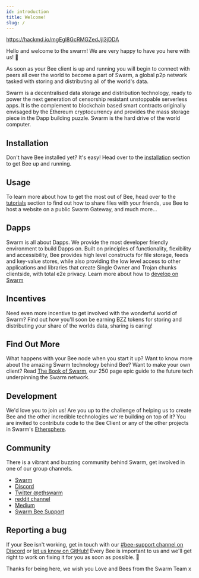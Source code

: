 ```yaml
---
id: introduction
title: Welcome!
slug: /
---
```


https://hackmd.io/mgEgl8GcRMGZedJjI3jDDA

Hello and welcome to the swarm! We are very happy to have you here with us! 🐝 

As soon as your Bee client is up and running you will begin to connect with peers all over the world to become a part of Swarm, a global p2p network tasked with storing and distributing all of the world's data.

Swarm is a decentralised data storage and distribution technology, ready to power the next generation of censorship resistant unstoppable serverless apps. It is the complement to blockchain based smart contracts originally envisaged by the Ethereum cryptocurrency and provides the mass storage piece in the Dapp building puzzle. Swarm is the hard drive of the world computer.

## Installation
Don't have Bee installed yet? It's easy! Head over to the [installation](/docs/installation/quick-start) section to get Bee up and running.

## Usage
To learn more about how to get the most out of Bee, head over to the [tutorials](/docs/getting-started/upload-and-download) section to find out how to share files with your friends, use Bee to host a website on a public Swarm Gateway, and much more...
	
## Dapps
Swarm is all about Dapps. We provide the most developer friendly environment to build Dapps on. Built on principles of functionality, flexibility and accessibility, Bee provides high level constructs for file storage, feeds and key-value stores, while also providing the low level access to other applications and libraries that create Single Owner and Trojan chunks clientside, with total e2e privacy. Learn more about how to [develop on Swarm](/docs/develop-on-swarm/introduction)

## Incentives
Need even more incentive to get involved with the wonderful world of Swarm? Find out how you'll soon be earning BZZ tokens for storing and distributing your share of the worlds data, sharing is caring!

## Find Out More
What happens with your Bee node when you start it up? Want to know more about the amazing Swarm technology behind Bee?
Want to make your own client? Read [The Book of Swarm](https://gateway.ethswarm.org/bzz/latest.bookofswarm.eth/),
our 250 page epic guide to the future tech underpinning the Swarm network.

## Development
We'd love you to join us! Are you up to the challenge of helping us to create Bee and the other incredible technologies we're building on top of it? You are invited to contribute code to the Bee Client or any of the other projects in Swarm's [Ethersphere](https://github.com/ethersphere).

## Community
There is a vibrant and buzzing community behind Swarm, get involved in one of our group channels.

- [Swarm](http://swarm.ethereum.org)
- [Discord](https://discord.gg/wdghaQsGq5)
- [Twitter @ethswarm](https://twitter.com/ethswarm)
- [reddit channel](https://www.reddit.com/r/ethswarm/)
- [Medium](https://ethswarm.medium.com/)
- [Swarm Bee Support](https://t.me/joinchat/LTr8vBf8JshNlAD3m9BGJQ)

## Reporting a bug
If your Bee isn't working, get in touch with our [#bee-support channel on Discord](https://discord.gg/wdghaQsGq5) or [let us know on GitHub!](https://github.com/ethersphere/bee/issues) Every Bee is important to us and we'll get right to work on fixing it for you as soon as possible. 🐝

Thanks for being here, we wish you Love and Bees from the Swarm Team x
